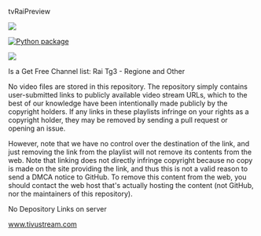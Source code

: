 tvRaiPreview

![](https://komarev.com/ghpvc/?username=Belfagor2005)


[![Python package](https://github.com/Belfagor2005/tvRaiPreview/actions/workflows/pylint.yml/badge.svg)](https://github.com/Belfagor2005/tvRaiPreview/actions/workflows/pylint.yml)


<img src="https://github.com/Belfagor2005/tvRaiPreview/blob/main/usr/lib/enigma2/python/Plugins/Extensions/tvRaiPreview/logo.png">


Is a Get Free Channel list: Rai Tg3 - Regione and Other



No video files are stored in this repository. The repository simply contains user-submitted links to publicly available video stream URLs, which to the best of our knowledge have been intentionally made publicly by the copyright holders. If any links in these playlists infringe on your rights as a copyright holder, they may be removed by sending a pull request or opening an issue.

However, note that we have no control over the destination of the link, and just removing the link from the playlist will not remove its contents from the web. Note that linking does not directly infringe copyright because no copy is made on the site providing the link, and thus this is not a valid reason to send a DMCA notice to GitHub. To remove this content from the web, you should contact the web host that's actually hosting the content (not GitHub, nor the maintainers of this repository).

No Depository Links on server

www.tivustream.com
